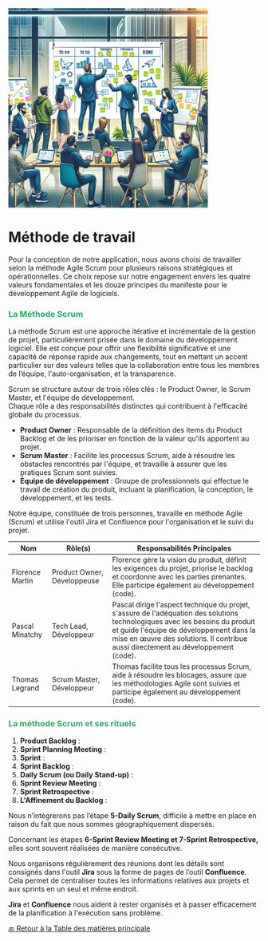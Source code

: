 <img src="../../doc/Assets/Images/Agile-Scrum-methodology.png" alt="Méthode Agile scrum" width="400">

# Méthode de travail

Pour la conception de notre application, nous avons choisi de travailler selon la méthode Agile Scrum pour plusieurs raisons stratégiques et opérationnelles. Ce choix repose sur notre engagement envers les quatre valeurs fondamentales et les douze principes du manifeste pour le développement Agile de logiciels.

### <span style="color: #26B260;">**La Méthode Scrum**</span>

La méthode Scrum est une approche itérative et incrémentale de la gestion de projet, particulièrement prisée dans le domaine du développement logiciel. Elle est conçue pour offrir une flexibilité significative et une capacité de réponse rapide aux changements, tout en mettant un accent particulier sur des valeurs telles que la collaboration entre tous les membres de l’équipe, l'auto-organisation, et la transparence.

Scrum se structure autour de trois rôles clés : le Product Owner, le Scrum Master, et l'équipe de développement.  
Chaque rôle a des responsabilités distinctes qui contribuent à l'efficacité globale du processus.

- **Product Owner** : Responsable de la définition des items du Product Backlog et de les prioriser en fonction de la valeur qu'ils apportent au projet.
- **Scrum Master** : Facilite les processus Scrum, aide à résoudre les obstacles rencontrés par l'équipe, et travaille à assurer que les pratiques Scrum sont suivies.
- **Équipe de développement** : Groupe de professionnels qui effectue le travail de création du produit, incluant la planification, la conception, le développement, et les tests.

Notre équipe, constituée de trois personnes, travaille en méthode Agile (Scrum) et utilise l'outil Jira et Confluence pour l'organisation et le suivi du projet.

| Nom             | Rôle(s)                     | Responsabilités Principales                                                                                                                                                                                                                                   |
| --------------- | --------------------------- | ------------------------------------------------------------------------------------------------------------------------------------------------------------------------------------------------------------------------------------------------------------- |
| Florence Martin | Product Owner, Développeuse | Florence gère la vision du produit, définit les exigences du projet, priorise le backlog et coordonne avec les parties prenantes. Elle participe également au développement (code).                                                                           |
| Pascal Minatchy | Tech Lead, Développeur      | Pascal dirige l'aspect technique du projet, s'assure de l'adéquation des solutions technologiques avec les besoins du produit et guide l'équipe de développement dans la mise en œuvre des solutions. Il contribue aussi directement au développement (code). |
| Thomas Legrand  | Scrum Master, Développeur   | Thomas facilite tous les processus Scrum, aide à résoudre les blocages, assure que les méthodologies Agile sont suivies et participe également au développement (code).                                                                                       |

### <span style="color: #26B260;">**La méthode Scrum et ses rituels**</span>

1. **Product Backlog** :
2. **Sprint Planning Meeting** :
3. **Sprint** :
4. **Sprint Backlog** :
5. **Daily Scrum (ou Daily Stand-up)** :
6. **Sprint Review Meeting** :
7. **Sprint Retrospective** :
8. **L'Affinement du Backlog** :

Nous n’intègrerons pas l’étape **5-Daily Scrum**, difficile à mettre en place en raison du fait que nous sommes géographiquement dispersés.

Concernant les étapes **6-Sprint Review Meeting et 7-Sprint Retrospective,** elles sont souvent réalisées de manière consécutive.

Nous organisons régulièrement des réunions dont les détails sont consignés dans l'outil **Jira** sous la forme de pages de l’outil **Confluence**. Cela permet de centraliser toutes les informations relatives aux projets et aux sprints en un seul et même endroit.

**Jira** et **Confluence** nous aident à rester organisés et à passer efficacement de la planification à l'exécution sans problème.

[🔙 Retour à la Table des matières principale](../../README.md)
